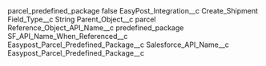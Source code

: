 <?xml version="1.0" encoding="UTF-8"?>
<CustomMetadata xmlns="http://soap.sforce.com/2006/04/metadata" xmlns:xsi="http://www.w3.org/2001/XMLSchema-instance" xmlns:xsd="http://www.w3.org/2001/XMLSchema">
    <label>parcel_predefined_package</label>
    <protected>false</protected>
    <values>
        <field>EasyPost_Integration__c</field>
        <value xsi:type="xsd:string">Create_Shipment</value>
    </values>
    <values>
        <field>Field_Type__c</field>
        <value xsi:type="xsd:string">String</value>
    </values>
    <values>
        <field>Parent_Object__c</field>
        <value xsi:type="xsd:string">parcel</value>
    </values>
    <values>
        <field>Reference_Object_API_Name__c</field>
        <value xsi:type="xsd:string">predefined_package</value>
    </values>
    <values>
        <field>SF_API_Name_When_Referenced__c</field>
        <value xsi:type="xsd:string">Easypost_Parcel_Predefined_Package__c</value>
    </values>
    <values>
        <field>Salesforce_API_Name__c</field>
        <value xsi:type="xsd:string">Easypost_Parcel_Predefined_Package__c</value>
    </values>
</CustomMetadata>
